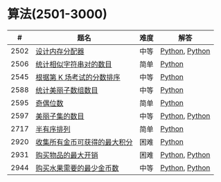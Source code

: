 # 算法(2501-3000)

| # | 题名 | 难度 | 解答 |
| --- | --- | --- | --- |
| 2502 | [设计内存分配器](https://leetcode.cn/problems/design-memory-allocator/) | 中等 | [Python](2502/Allocator.py), [Python](2502/Allocator_2.py) |
| 2506 | [统计相似字符串对的数目](https://leetcode.cn/problems/count-pairs-of-similar-strings/) | 简单 | [Python](2506/similarPairs.py) |
| 2545 | [根据第 K 场考试的分数排序](https://leetcode.cn/problems/sort-the-students-by-their-kth-score/) | 中等 | [Python](2545/sortTheStudents.py) |
| 2588 | [统计美丽子数组数目](https://leetcode.cn/problems/count-the-number-of-beautiful-subarrays/) | 中等 | [Python](2588/beautifulSubarrays.py) |
| 2595 | [奇偶位数](https://leetcode.cn/problems/number-of-even-and-odd-bits/) | 简单 | [Python](2595/evenOddBit.py) |
| 2597 | [美丽子集的数目](https://leetcode.cn/problems/the-number-of-beautiful-subsets/) | 中等 | [Python](2597/beautifulSubsets.py), [Python](2597/beautifulSubsets_2.py) |
| 2717 | [半有序排列](https://leetcode.cn/problems/semi-ordered-permutation/) | 简单 | [Python](2717/semiOrderedPermutation.py) |
| 2920 | [收集所有金币可获得的最大积分](https://leetcode.cn/problems/maximum-points-after-collecting-coins-from-all-nodes/) | 困难 | [Python](2920/maximumPoints.py) |
| 2931 | [购买物品的最大开销](https://leetcode.cn/problems/maximum-spending-after-buying-items/) | 困难 | [Python](2931/maxSpending.py), [Python](2931/maxSpending_2.py) |
| 2944 | [购买水果需要的最少金币数](https://leetcode.cn/problems/minimum-number-of-coins-for-fruits/) | 中等 | [Python](2944/minimumCoins.py), [Python](2944/minimumCoins_2.py) |
